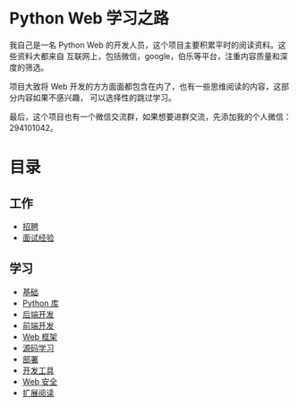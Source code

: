 # Python Web 学习之路

我自己是一名 Python Web 的开发人员，这个项目主要积累平时的阅读资料。这些资料大都来自
互联网上，包括微信，google，伯乐等平台，注重内容质量和深度的筛选。

项目大致将 Web 开发的方方面面都包含在内了，也有一些思维阅读的内容，这部分内容如果不感兴趣，
可以选择性的跳过学习。

最后，这个项目也有一个微信交流群，如果想要进群交流，先添加我的个人微信： 294101042。

# 目录

## 工作

* [招聘](./JD.md)
* [面试经验](./interview.md)

## 学习

* [基础](./basic.md)
* [Python 库](./library.md)
* [后端开发](./backend.md)
* [前端开发](./frontend.md)
* [Web 框架](./webframework.md)
* [源码学习](./source.md)
* [部署](./deploy.md)
* [开发工具](./devtools.md)
* [Web 安全](./security.md)
* [扩展阅读](./openmind.md)